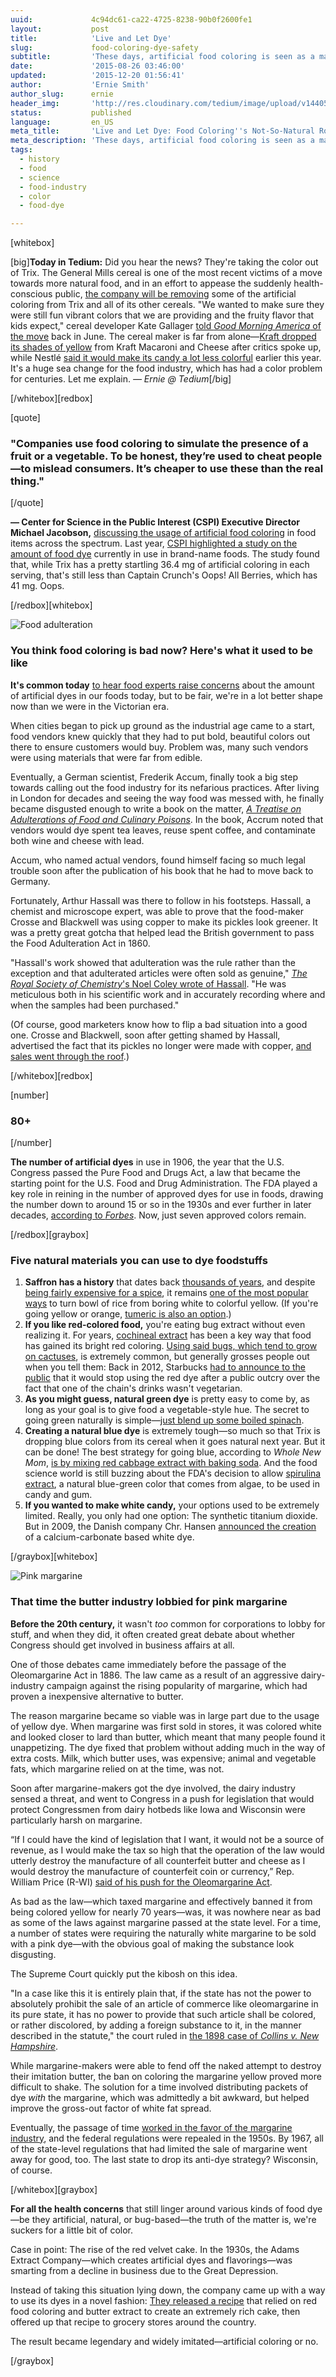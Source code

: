 ```yaml
---
uuid:             4c94dc61-ca22-4725-8238-90b0f2600fe1
layout:           post
title:            'Live and Let Dye'
slug:             food-coloring-dye-safety
subtitle:         'These days, artificial food coloring is seen as a major health risk—admittedly, for good reason in some cases. But, shockingly, things used to be way worse.'
date:             '2015-08-26 03:46:00'
updated:          '2015-12-20 01:56:41'
author:           'Ernie Smith'
author_slug:      ernie
header_img:       'http://res.cloudinary.com/tedium/image/upload/v1440561936/eihmltbehpottagzpruv'
status:           published
language:         en_US
meta_title:       'Live and Let Dye: Food Coloring''s Not-So-Natural Roots'
meta_description: 'These days, artificial food coloring is seen as a major health risk—admittedly, for good reason in some cases. But, shockingly, things used to be way worse.'
tags:
  - history
  - food
  - science
  - food-industry
  - color
  - food-dye

---
```


[whitebox]

[big]**Today in Tedium:** Did you hear the news? They're taking the color out of Trix. The General Mills cereal is one of the most recent victims of a move towards more natural food, and in an effort to appease the suddenly health-conscious public, [the company will be removing](http://www.cnbc.com/2015/08/20/some-popular-foods-are-taking-on-new-hues.html) some of the artificial coloring from Trix and all of its other cereals. "We wanted to make sure they were still fun vibrant colors that we are providing and the fruity flavor that kids expect," cereal developer Kate Gallager [told *Good Morning America* of the move](http://abcnews.go.com/Business/general-mills-eliminate-artificial-colors-flavors-entire-cereal/story?id=31899981) back in June. The cereal maker is far from alone—[Kraft dropped its shades of yellow](http://www.washingtonpost.com/news/morning-mix/wp/2015/04/21/kraft-mac-cheese-just-got-duller-you-can-thank-or-blame-the-food-babe/) from Kraft Macaroni and Cheese after critics spoke up, while Nestlé [said it would make its candy a lot less colorful](http://www.nestleusa.com/media/pressreleases/nestl%C3%A9-usa-commits-to-removing-artificial-flavors-and-fda-certified-colors-from-all-nestl%C3%A9-chocolate-candy-by-the-end-of-20) earlier this year. It's a huge sea change for the food industry, which has had a color problem for centuries. Let me explain. *— Ernie @ Tedium*[/big]

[/whitebox][redbox]

[quote]
### "Companies use food coloring to simulate the presence of a fruit or a vegetable. To be honest, they’re used to cheat people—to mislead consumers. It’s cheaper to use these than the real thing."
[/quote]

**— Center for Science in the Public Interest (CSPI) Executive Director Michael Jacobson,** [discussing the usage of artificial food coloring](http://magazine.good.is/articles/some-adhd-with-those-froot-loops-food-coloring-affects-behavior-in-hyperactive-children) in food items across the spectrum. Last year, [CSPI highlighted a study on the amount of food dye](https://www.cspinet.org/new/201405071.html) currently in use in brand-name foods. The study found that, while Trix has a pretty startling 36.4 mg of artificial coloring in each serving, that's still less than Captain Crunch's Oops! All Berries, which has 41 mg. Oops.

[/redbox][whitebox]

![Food adulteration](http://res.cloudinary.com/tedium/image/upload/v1440562702/flpq8bvuymrgepopu1cw.png)

### You think food coloring is bad now? Here's what it used to be like

**It's common today** [to hear food experts raise concerns](http://cspinet.org/new/pdf/food-dyes-rainbow-of-risks.pdf) about the amount of artificial dyes in our foods today, but to be fair, we're in a lot better shape now than we were in the Victorian era.

When cities began to pick up ground as the industrial age came to a start, food vendors knew quickly that they had to put bold, beautiful colors out there to ensure customers would buy. Problem was, many such vendors were using materials that were far from edible.

Eventually, a German scientist, Frederik Accum, finally took a big step towards calling out the food industry for its nefarious practices. After living in London for decades and seeing the way food was messed with, he finally became disgusted enough to write a book on the matter, [*A Treatise on Adulterations of Food and Culinary Poisons*](http://publicdomainreview.org/collections/a-treatise-on-adulteration-of-food-and-culinary-poisons-1820/). In the book, Accrum noted that vendors would dye spent tea leaves, reuse spent coffee, and contaminate both wine and cheese with lead.

Accum, who named actual vendors, found himself facing so much legal trouble soon after the publication of his book that he had to move back to Germany.

Fortunately, Arthur Hassall was there to follow in his footsteps. Hassall, a chemist and microscope expert, was able to prove that the food-maker Crosse and Blackwell was using copper to make its pickles look greener. It was a pretty great gotcha that helped lead the British government to pass the Food Adulteration Act in 1860.

"Hassall's work showed that adulteration was the rule rather than the exception and that adulterated articles were often sold as genuine," [*The Royal Society of Chemistry*'s Noel Coley wrote of Hassall](http://www.rsc.org/education/eic/issues/2005Mar/Thefightagainstfoodadulteration.asp). "He was meticulous both in his scientific work and in accurately recording where and when the samples had been purchased."

(Of course, good marketers know how to flip a bad situation into a good one. Crosse and Blackwell, soon after getting shamed by Hassall, advertised the fact that its pickles no longer were made with copper, [and sales went through the roof](http://www.telegraph.co.uk/news/uknews/1484479/Food-scares-are-one-of-the-great-British-traditions.html).)

[/whitebox][redbox]

[number]
### 80+
[/number]

**The number of artificial dyes** in use in 1906, the year that the U.S. Congress passed the Pure Food and Drugs Act, a law that became the starting point for the U.S. Food and Drug Administration. The FDA played a key role in reining in the number of approved dyes for use in foods, drawing the number down to around 15 or so in the 1930s and ever further in later decades, [according to *Forbes*](http://www.forbes.com/sites/rachelhennessey/2012/08/27/living-in-color-the-potential-dangers-of-artificial-dyes/). Now, just seven approved colors remain.

[/redbox][graybox]

### Five natural materials you can use to dye foodstuffs

1. **Saffron has a history** that dates back [thousands of years](http://www.huffingtonpost.com/2014/03/24/saffron-origin_n_5006403.html), and despite [being fairly expensive for a spice](http://amzn.to/1EhjnMd), it remains [one of the most popular ways](http://www.foodcolor.eu/saffron-colour) to turn bowl of rice from boring white to colorful yellow. (If you're going yellow or orange, [tumeric is also an option](http://www.frontiercoop.com/learn/features/turmeric.php).)
2. **If you like red-colored food,** you're eating bug extract without even realizing it. For years, [cochineal extract](http://amzn.to/1JuxzO2) has been a key way that food has gained its bright red coloring. [Using said bugs, which tend to grow on cactuses](http://blog.hmns.org/2012/11/color-me-carmine-cochineal-bugs-in-our-food-and-drink/), is extremely common, but generally grosses people out when you tell them: Back in 2012, Starbucks [had to announce to the public](http://www.npr.org/sections/thesalt/2012/04/19/150972539/starbucks-ditches-bug-based-red-dye-in-strawberry-drink) that it would stop using the red dye after a public outcry over the fact that one of the chain's drinks wasn't vegetarian.
3. **As you might guess, natural green dye** is pretty easy to come by, as long as your goal is to give food a vegetable-style hue. The secret to going green naturally is simple—[just blend up some boiled spinach](http://www.babble.com/best-recipes/how-to-make-natural-green-food-coloring-for-st-patricks-day/). 
4. **Creating a natural blue dye** is extremely tough—so much so that Trix is dropping blue colors from its cereal when it goes natural next year. But it can be done! The best strategy for going blue, according to *Whole New Mom*, [is by mixing red cabbage extract with baking soda](http://wholenewmom.com/recipes/natural-blue-food-coloring-dye-just-in-time-for-easter/). And the food science world is still buzzing about the FDA's decision to allow [spirulina extract](http://www.foodnavigator-usa.com/Regulation/The-wait-is-over-for-a-natural-blue!-FDA-approves-spirulina-as-food-color-in-US-as-Mars-petition-gets-green-light), a natural blue-green color that comes from algae, to be used in candy and gum.
5. **If you wanted to make white candy,** your options used to be extremely limited. Really, you only had one option: The synthetic titanium dioxide. But in 2009, the Danish company Chr. Hansen [announced the creation](http://www.chr-hansen.com/news-media/singlenews/chr-hansen-launches-groundbreaking-natural-white-food-color.html) of a calcium-carbonate based white dye.

[/graybox][whitebox]

![Pink margarine](http://res.cloudinary.com/tedium/image/upload/v1440562510/zodsyx1ppskgkwghmzd9.jpg)

### That time the butter industry lobbied for pink margarine

**Before the 20th century,** it wasn't *too* common for corporations to lobby for stuff, and when they did, it often created great debate about whether Congress should get involved in business affairs at all.

One of those debates came immediately before the passage of the Oleomargarine Act in 1886. The law came as a result of an aggressive dairy-industry campaign against the rising popularity of margarine, which had proven a inexpensive alternative to butter.

The reason margarine became so viable was in large part due to the usage of yellow dye. When margarine was first sold in stores, it was colored white and looked closer to lard than butter, which meant that many people found it unappetizing. The dye fixed that problem without adding much in the way of extra costs. Milk, which butter uses, was expensive; animal and vegetable fats, which margarine relied on at the time, was not.

Soon after margarine-makers got the dye involved, the dairy industry sensed a threat, and went to Congress in a push for legislation that would protect Congressmen from dairy hotbeds like Iowa and Wisconsin were particularly harsh on margarine.

“If I could have the kind of legislation that I want, it would not be a source of revenue, as I would make the tax so high that the operation of the law would utterly destroy the manufacture of all counterfeit butter and cheese as I would destroy the manufacture of counterfeit coin or currency,” Rep. William Price (R-WI) [said of his push for the Oleomargarine Act](http://history.house.gov/HistoricalHighlight/Detail/15032395622).

As bad as the law—which taxed margarine and effectively banned it from being colored yellow for nearly 70 years—was, it was nowhere near as bad as some of the laws against margarine passed at the state level. For a time, a number of states were requiring the naturally white margarine to be sold with a pink dye—with the obvious goal of making the substance look disgusting.

The Supreme Court quickly put the kibosh on this idea.

"In a case like this it is entirely plain that, if the state has not the power to absolutely prohibit the sale of an article of commerce like oleomargarine in its pure state, it has no power to provide that such article shall be colored, or rather discolored, by adding a foreign substance to it, in the manner described in the statute," the court ruled in [the 1898 case of *Collins v. New Hampshire*](https://supreme.justia.com/cases/federal/us/171/30/case.html).

While margarine-makers were able to fend off the naked attempt to destroy their imitation butter, the ban on coloring the margarine yellow proved more difficult to shake. The solution for a time involved distributing packets of dye *with* the margarine, which was admittedly a bit awkward, but helped improve the gross-out factor of white fat spread.

Eventually, the passage of time [worked in the favor of the margarine industry](http://theplate.nationalgeographic.com/2014/08/13/the-butter-wars-when-margarine-was-pink/), and the federal regulations were repealed in the 1950s. By 1967, all of the state-level regulations that had limited the sale of margarine went away for good, too. The last state to drop its anti-dye strategy? Wisconsin, of course.

[/whitebox][graybox]

**For all the health concerns** that still linger around various kinds of food dye—be they artificial, natural, or bug-based—the truth of the matter is, we're suckers for a little bit of color.

Case in point: The rise of the red velvet cake. In the 1930s, the Adams Extract Company—which creates artificial dyes and flavorings—was smarting from a decline in business due to the Great Depression. 

Instead of taking this situation lying down, the company came up with a way to use its dyes in a novel fashion: [They released a recipe](http://mentalfloss.com/article/48990/how-red-velvet-cake-got-its-name) that relied on red food coloring and butter extract to create an extremely rich cake, then offered up that recipe to grocery stores around the country. 

The result became legendary and widely imitated—artificial coloring or no.

[/graybox]
